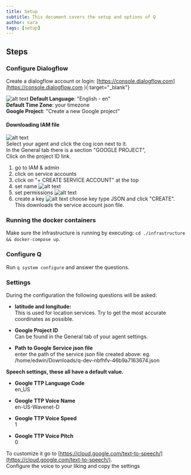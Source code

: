 ```yaml
---
title: Setup
subtitle: This document covers the setup and options of Q
author: sara
tags: [setup]
---
```


## Steps 

### Configure Dialogflow  
Create a dialogflow account or login: [https://console.dialogflow.com](https://console.dialogflow.com ){:target="_blank"}  

![alt text](https://q-assistant.github.io/uploads/doc/02.png)
  **Default Language**: "English - en"  
  **Default Time Zone**: your timezone  
  **Google Project**: "Create a new Google project" 
 
#### Downloading IAM file
![alt text](https://q-assistant.github.io/uploads/doc/03.png)  
Select your agent and click the cog icon next to it.  
In the General tab there is a section "GOOGLE PROJECT",  
Click on the project ID link.  

1. go to IAM & admin
2. click on service accounts
3. click on "+ CREATE SERVICE ACCOUNT" at the top  
4. set name ![alt text](https://q-assistant.github.io/uploads/doc/04.png)   
5. set permissions ![alt text](https://q-assistant.github.io/uploads/doc/05.png)
6. create a key ![alt text](https://q-assistant.github.io/uploads/doc/06.png)
   choose key type JSON and click "CREATE".  
   This downloads the service account json file.  


### Running the docker containers
Make sure the infrastructure is running by executing: ```cd ./infrastructure && docker-compose up```.  

### Configure Q
Run ```q system configure``` and answer the questions.  

### Settings
During the configuration the following questions will be asked:  

- **latitude and longitude:**  
  This is used for location services. Try to get the most accurate coordinates as possible. 

- **Google Project ID**  
  Can be found in the General tab of your agent settings.  

- **Path to Google Service json file**  
  enter the path of the service json file created above: eg. /home/edwin/Downloads/q-dev-nbfhfv-46b9a7163674.json
   
**Speech settings, these all have a default value.**  

- **Google TTP Language Code**  
en_US

- **Google TTP Voice Name**  
en-US-Wavenet-D  

- **Google TTP Voice Speed**  
1  

- **Google TTP Voice Pitch**  
0

To customize it go to [https://cloud.google.com/text-to-speech/](https://cloud.google.com/text-to-speech/).  
Configure the voice to your liking and copy the settings 
